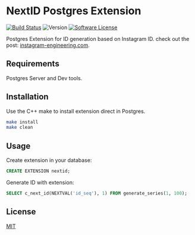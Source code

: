 # NextID Postgres Extension

[![Build Status](https://travis-ci.org/wellmart/pg-nextid.svg?branch=master)](https://travis-ci.org/wellmart/pg-nextid)
![Version](https://img.shields.io/badge/version-0.1.0-blue)
[![Software License](https://img.shields.io/badge/license-MIT-blue.svg?style=flat)](LICENSE)

Postgres Extension for ID generation based on Instagram ID. check out the post: [instagram-engineering.com](https://instagram-engineering.com/sharding-ids-at-instagram-1cf5a71e5a5c).

## Requirements

Postgres Server and Dev tools.

## Installation

Use the C++ make to install extension direct in Postgres.

```bash
make install
make clean
```

## Usage

Create extension in your database:

```sql
CREATE EXTENSION nextid;
```

Generate ID with extension:

```sql
SELECT c_next_id(NEXTVAL('id_seq'), 1) FROM generate_series(1, 100);
```

## License

[MIT](https://choosealicense.com/licenses/mit/)
